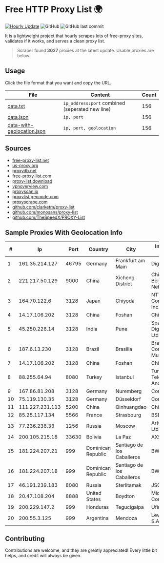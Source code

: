 
# Free HTTP Proxy List 🌍

[![Hourly Update](https://github.com/mertguvencli/http-proxy-list/actions/workflows/main.yml/badge.svg?branch=main)](https://github.com/mertguvencli/http-proxy-list/actions/workflows/main.yml)
![GitHub](https://img.shields.io/github/license/mertguvencli/http-proxy-list)
![GitHub last commit](https://img.shields.io/github/last-commit/mertguvencli/http-proxy-list)

It is a lightweight project that hourly scrapes lots of free-proxy sites, validates if it works, and serves a clean proxy list.


> Scraper found **3027** proxies at the latest update. Usable proxies are below.

## Usage

Click the file format that you want and copy the URL.


|File|Content|Count|
|----|-------|-----|
|[data.txt](https://raw.githubusercontent.com/mertguvencli/http-proxy-list/main/proxy-list/data.txt)|`ip_address:port` combined (seperated new line)|156|
|[data.json](https://raw.githubusercontent.com/mertguvencli/http-proxy-list/main/proxy-list/data.json)|`ip, port`|156|
|[data-with-geolocation.json](https://raw.githubusercontent.com/mertguvencli/http-proxy-list/main/proxy-list/data-with-geolocation.json)|`ip, port, geolocation`|156|

## Sources

* [free-proxy-list.net](https://free-proxy-list.net)
* [us-proxy.org](https://www.us-proxy.org)
* [proxydb.net](http://proxydb.net)
* [free-proxy-list.com](https://free-proxy-list.com/?page=&port=&type%5B%5D=http&type%5B%5D=https&up_time=0&search=Search)
* [proxy-list.download](https://www.proxy-list.download/HTTP)
* [vpnoverview.com](https://vpnoverview.com/privacy/anonymous-browsing/free-proxy-servers)
* [proxyscan.io](https://www.proxyscan.io)
* [proxylist.geonode.com](https://proxylist.geonode.com/api/proxy-list?limit=300&page=1&sort_by=lastChecked&sort_type=desc&protocols=http,https)
* [proxyscrape.com](https://api.proxyscrape.com/v2/?request=displayproxies&protocol=http&timeout=10000&country=all&ssl=all&anonymity=all)
* [github.com/clarketm/proxy-list](https://raw.githubusercontent.com/clarketm/proxy-list/master/proxy-list-raw.txt)
* [github.com/monosans/proxy-list](https://raw.githubusercontent.com/monosans/proxy-list/main/proxies/http.txt)
* [github.com/TheSpeedX/PROXY-List](https://raw.githubusercontent.com/TheSpeedX/PROXY-List/master/http.txt)


## Sample Proxies With Geolocation Info

|#|Ip|Port|Country|City|Internet Service Provider|
|-|--|----|-------|----|-------------------------|
|1|161.35.214.127|46795|Germany|Frankfurt am Main|DigitalOcean, LLC|
|2|221.217.50.129|9000|China|Xicheng District|China Unicom Beijing Province Network|
|3|164.70.122.6|3128|Japan|Chiyoda|NTT PC Communications, Inc.|
|4|14.17.106.202|3128|China|Foshan|Chinanet|
|5|45.250.226.14|3128|India|Pune|Space Vision Digital Network Pvt. Ltd|
|6|187.6.13.230|3128|Brazil|Brasília|Brasil Telecom Comunicacao Multimidia S.A|
|7|14.17.106.202|3128|China|Foshan|Chinanet|
|8|88.255.64.94|8080|Turkey|Istanbul|Turk Telekomunikasyon Anonim Sirketi|
|9|167.86.81.208|3128|Germany|Nuremberg|Contabo GmbH|
|10|75.119.130.35|3128|Germany|Düsseldorf|Contabo GmbH|
|11|111.227.231.113|5200|China|Qinhuangdao|Chinanet|
|12|85.25.117.134|5566|France|Strasbourg|BSB-SERVICE|
|13|77.236.238.33|1256|Russia|Moscow|ArtCommunications Ltd.|
|14|200.105.215.18|33630|Bolivia|La Paz|AXS Bolivia S. A.|
|15|181.224.207.21|999|Dominican Republic|Santiago de los Caballeros|BW TELECOM|
|16|181.224.207.18|999|Dominican Republic|Santiago de los Caballeros|BW TELECOM|
|17|46.191.239.183|8080|Russia|Sterlitamak|JSC "Ufanet"|
|18|20.47.108.204|8888|United States|Boydton|Microsoft Corporation|
|19|200.229.147.2|999|Honduras|Tegucigalpa|Ufinet Panama S.A.|
|20|200.55.3.125|999|Argentina|Mendoza|Level 3 Argentina S.A|



## Contributing

Contributions are welcome, and they are greatly appreciated! Every
little bit helps, and credit will always be given.

